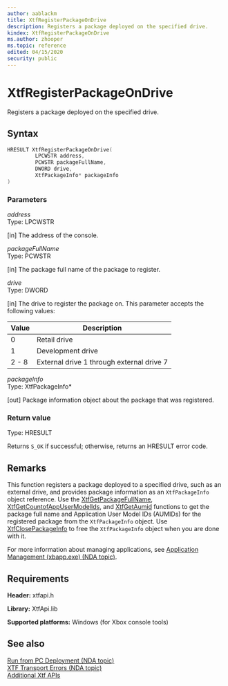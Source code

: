 ```yaml
---
author: aablackm
title: XtfRegisterPackageOnDrive
description: Registers a package deployed on the specified drive.
kindex: XtfRegisterPackageOnDrive
ms.author: zhooper
ms.topic: reference
edited: 04/15/2020
security: public
---
```


# XtfRegisterPackageOnDrive
  
Registers a package deployed on the specified drive.  
  
<a id="syntaxSection"></a>
  
## Syntax
  
```cpp
HRESULT XtfRegisterPackageOnDrive(
         LPCWSTR address,
         PCWSTR packageFullName,
         DWORD drive,
         XtfPackageInfo* packageInfo
)  
```
  
<a id="parametersSection"></a>
  
### Parameters
  
*address*  
Type: LPCWSTR  
  
\[in\] The address of the console.  
  
*packageFullName*  
Type: PCWSTR  
  
\[in\] The package full name of the package to register.  
  
*drive*  
Type: DWORD  
  
\[in\] The drive to register the package on. This parameter accepts the following values:
  
| Value | Description |
| ----- | ----------- |
| 0 | Retail drive |  
| 1 | Development drive |  
| 2 - 8 | External drive 1 through external drive 7 |  
  
*packageInfo*  
Type: XtfPackageInfo\*  
  
\[out\] Package information object about the package that was registered.  
  
<a id="retvalSection"></a>
  
### Return value
  
Type: HRESULT  
  
Returns `S_OK` if successful; otherwise, returns an HRESULT error code.  
  
<a id="remarksSection"></a>
  
## Remarks
  
This function registers a package deployed to a specified drive, such as an external drive, and provides package information as an `XtfPackageInfo` object reference. Use the [XtfGetPackageFullName](xtfgetpackagefullname-xtfapi-xbox-windows-m.md), [XtfGetCountofAppUserModelIds](xtfgetcountofappusermodelids-xtfapi-xbox-windows-m.md), and [XtfGetAumid](xtfgetaumid-xtfapi-xbox-windows-m.md) functions to get the package full name and Application User Model IDs (AUMIDs) for the registered package from the `XtfPackageInfo` object. Use [XtfClosePackageInfo](xtfclosepackageinfo-xtfapi-xbox-windows-m.md) to free the `XtfPackageInfo` object when you are done with it.  
  
For more information about managing applications, see [Application Management (xbapp.exe) (NDA topic)](../../../../../tools-console/xbox-tools-and-apis/commandlinetools/xbapp.md).  
  
<a id="requirementsSection"></a>
  
## Requirements
  
**Header:** xtfapi.h  
  
**Library:** XtfApi.lib  
  
**Supported platforms:** Windows (for Xbox console tools)  
  
<a id="seealsoSection"></a>
  
## See also
  
[Run from PC Deployment (NDA topic)](../../../../../tools-console/usinggsdk/deployment/deployment.md)  
[XTF Transport Errors (NDA topic)](../../../../../tools-console/xbox-tools-and-apis/commandlinetools/xtf-transport-errors.md)  
[Additional Xtf APIs](../atoc-xtfapi.md)  
  